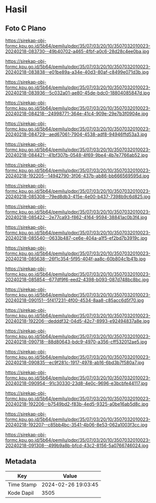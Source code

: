 # Hasil

## Foto C Plano

https://sirekap-obj-formc.kpu.go.id/5b64/pemilu/pdpr/35/07/03/20/10/3507032010023-20240218-083730--49b40702-a465-4fbf-a0c6-28d28c4ee0ba.jpg

https://sirekap-obj-formc.kpu.go.id/5b64/pemilu/pdpr/35/07/03/20/10/3507032010023-20240218-083838--e01be89a-a34e-40d3-80af-c8499e071d3b.jpg

https://sirekap-obj-formc.kpu.go.id/5b64/pemilu/pdpr/35/07/03/20/10/3507032010023-20240218-083936--5c032a01-ae80-45de-bdc0-18804085847d.jpg

https://sirekap-obj-formc.kpu.go.id/5b64/pemilu/pdpr/35/07/03/20/10/3507032010023-20240218-084218--24998771-364e-41c4-909e-29e7b3f0904e.jpg

https://sirekap-obj-formc.kpu.go.id/5b64/pemilu/pdpr/35/07/03/20/10/3507032010023-20240218-084729--aed67061-7904-4538-adf8-94946ffd53a3.jpg

https://sirekap-obj-formc.kpu.go.id/5b64/pemilu/pdpr/35/07/03/20/10/3507032010023-20240218-084421--41bf307b-0548-4f69-9be4-4b7e7766ab52.jpg

https://sirekap-obj-formc.kpu.go.id/5b64/pemilu/pdpr/35/07/03/20/10/3507032010023-20240218-192205--14942790-3f06-437b-ab86-bb666569595d.jpg

https://sirekap-obj-formc.kpu.go.id/5b64/pemilu/pdpr/35/07/03/20/10/3507032010023-20240218-085308--79ed8db3-415e-4e00-b437-7398b9c6d825.jpg

https://sirekap-obj-formc.kpu.go.id/5b64/pemilu/pdpr/35/07/03/20/10/3507032010023-20240218-085422--2e77ca93-f862-4164-9594-38841ac0b3f4.jpg

https://sirekap-obj-formc.kpu.go.id/5b64/pemilu/pdpr/35/07/03/20/10/3507032010023-20240218-085540--0633b487-ce6e-404a-a1f5-ef2bd7b3919c.jpg

https://sirekap-obj-formc.kpu.go.id/5b64/pemilu/pdpr/35/07/03/20/10/3507032010023-20240218-085638--26f1c354-5f95-404f-aa8c-60b804c1b41b.jpg

https://sirekap-obj-formc.kpu.go.id/5b64/pemilu/pdpr/35/07/03/20/10/3507032010023-20240218-085854--677df9f6-eed2-4398-b093-087d748bc8bc.jpg

https://sirekap-obj-formc.kpu.go.id/5b64/pemilu/pdpr/35/07/03/20/10/3507032010023-20240218-090151--5f417231-4f00-4534-8aa8-c85acc6d5f70.jpg

https://sirekap-obj-formc.kpu.go.id/5b64/pemilu/pdpr/35/07/03/20/10/3507032010023-20240218-192206--dedddf32-04d5-42c7-8993-e92494837a8e.jpg

https://sirekap-obj-formc.kpu.go.id/5b64/pemilu/pdpr/35/07/03/20/10/3507032010023-20240218-090718--88d80643-bdc9-4970-a356-cff532012ae5.jpg

https://sirekap-obj-formc.kpu.go.id/5b64/pemilu/pdpr/35/07/03/20/10/3507032010023-20240218-090835--ec9f281c-1917-4978-ab16-6bd3b7f580a7.jpg

https://sirekap-obj-formc.kpu.go.id/5b64/pemilu/pdpr/35/07/03/20/10/3507032010023-20240218-090954--91c30330-23d8-4e0c-9696-e3bcbfe44117.jpg

https://sirekap-obj-formc.kpu.go.id/5b64/pemilu/pdpr/35/07/03/20/10/3507032010023-20240218-192206--b7549bd2-f83b-4ed5-9325-a0be16ab5d8c.jpg

https://sirekap-obj-formc.kpu.go.id/5b64/pemilu/pdpr/35/07/03/20/10/3507032010023-20240218-192207--c85bb4bc-3541-4b06-8e53-062a1003f3cc.jpg

https://sirekap-obj-formc.kpu.go.id/5b64/pemilu/pdpr/35/07/03/20/10/3507032010023-20240218-091308--499b9a8b-bfcd-43c2-8156-5a0766746024.jpg


## Metadata

| Key        | Value               |
| ---------- | ------------------- |
| Time Stamp | 2024-02-26 19:03:45 |
| Kode Dapil | 3505                |




